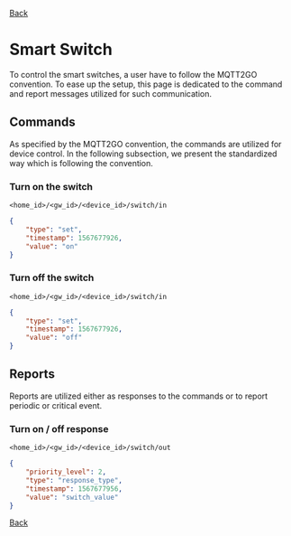 [Back](../mqtt2go-objects.md)

# Smart Switch
To control the smart switches, a user have to follow the MQTT2GO convention. To ease up the setup, this page is dedicated to the command and report messages utilized for such communication.

## <a name="commands"></a>Commands
As specified by the MQTT2GO convention, the commands are utilized for device control. In the following subsection, we present the standardized way which is following the convention.

### Turn on the switch

```
<home_id>/<gw_id>/<device_id>/switch/in
```

```json
{ 
    "type": "set",
    "timestamp": 1567677926,
    "value": "on"
}
```

### Turn off the switch

```
<home_id>/<gw_id>/<device_id>/switch/in
```

```json
{
    "type": "set",
    "timestamp": 1567677926,
    "value": "off"
}
```

## <a name="reports"></a>Reports
Reports are utilized either as responses to the commands or to report periodic or critical event.

### Turn on / off response

```
<home_id>/<gw_id>/<device_id>/switch/out
```

```json
{
    "priority_level": 2,
    "type": "response_type",
    "timestamp": 1567677956,
    "value": "switch_value"
}
```

[Back](../mqtt2go-objects.md)